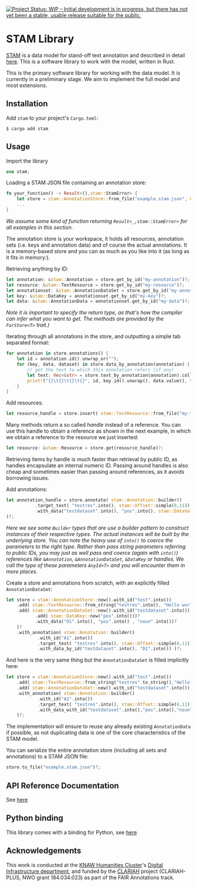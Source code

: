 [![Project Status: WIP – Initial development is in progress, but there has not yet been a stable, usable release suitable for the public.](https://www.repostatus.org/badges/latest/wip.svg)](https://www.repostatus.org/#wip)

# STAM Library

[STAM](https:/github.com/annotation/stam) is a data model for stand-off text annotation and described in detail [here](https://github.com/annotation/stam). This is a software library to work with the model, written in Rust.

This is the primary software library for working with the data model. It is currently in a preliminary stage. We aim to implement the full model and most extensions.

## Installation

Add `stam` to your project's `Cargo.toml`:

``$ cargo add stam``

## Usage

Import the library

```rust
use stam;
```

Loading a STAM JSON file containing an annotation store:

```rust
fn your_function() -> Result<(),stam::StamError> {
    let store = stam::AnnotationStore::from_file("example.stam.json", Config::default())?;
    ...
}
```

*We assume some kind of function returning `Result<_,stam::StamError>` for all examples in this section.*

The annotation store is your workspace, it holds all resources, annotation sets (i.e. keys and annotation data) and of course the actual annotations. It is a memory-based store and you can as much as you like into it (as long as it fits in memory:).

Retrieving anything by ID:

```rust
let annotation: &stam::Annotation = store.get_by_id("my-annotation")?;
let resource: &stam::TextResource = store.get_by_id("my-resource")?;
let annotationset: &stam::AnnotationDataSet = store.get_by_id("my-annotationset")?;
let key: &stam::DataKey = annotationset.get_by_id("my-key")?;
let data: &stam::AnnotationData = annotationset.get_by_id("my-data")?;
```

*Note it is important to specify the return type, as that's how the compiler can infer what you want to get.
The methods are provided by the `ForStore<T>` trait.)*

Iterating through all annotations in the store, and outputting a simple tab separated format:

```rust
for annotation in store.annotations() {
    let id = annotation.id().unwrap_or("");
    for (key, data, dataset) in store.data_by_annotation(annotation) {
        // get the text to which this annotation refers (if any)
        let text: Vec<&str> = store.text_by_annotation(annotation).collect();
        print!("{}\t{}\t{}\t{}", id, key.id().unwrap(), data.value(), text.join(" "));
    }
}
```

Add resources:

```rust
let resource_handle = store.insert( stam::TextResource::from_file("my-text.txt", store.config()) )?;
```

Many methods return a so called *handle* instead of a reference. You can use this handle to obtain a reference as shown in the next example, in which we obtain a reference to the resource we just inserted:

```rust
let resource: &stam::Resource = store.get(resource_handle)?;
```

Retrieving items by handle is much faster than retrieval by public ID, as handles encapsulate an internal numeric ID. Passing around handles is also cheap and sometimes easier than passing around references, as it avoids borrowing issues.


Add annotations:

```rust
let annotation_handle = store.annotate( stam::Annotation::builder()
           .target_text( "testres".into(), stam::Offset::simple(6,11)) 
           .with_data("testdataset".into(), "pos".into(), stam::DataValue::String("noun".to_string())) 
)?;
```

*Here we see some `Builder` types that are use a builder pattern to construct instances of their respective types. The actual instances will be built by the underlying store. You can note the heavy use of `into()` to coerce the parameters to the right type. Rather than pass string parameters referring to public IDs, you may just as well pass and coerce (again with `into()`) references like `&Annotation`, `&AnnotationDataSet`, `&DataKey` or handles. We call the type of these parameters `AnyId<T>` and you will encounter them in more places.*


Create a store and annotations from scratch, with an explicitly filled `AnnotationDataSet`:


```rust
let store = stam::AnnotationStore::new().with_id("test".into())
    .add( stam::TextResource::from_string("testres".into(), "Hello world".into()))?
    .add( stam::AnnotationDataSet::new().with_id("testdataset".into())
           .add( stam::DataKey::new("pos".into()))?
           .with_data("D1".into(), "pos".into() , "noun".into())?
    )?
    .with_annotation( stam::Annotation::builder() 
            .with_id("A1".into())
            .target_text( "testres".into(), stam::Offset::simple(6,11)) 
            .with_data_by_id("testdataset".into(), "D1".into()) )?;
```

And here is the very same thing but the `AnnotationDataSet` is filled implicitly here:

```rust
let store = stam::AnnotationStore::new().with_id("test".into())
    .add( stam::TextResource::from_string("testres".to_string(),"Hello world".into()))?
    .add( stam::AnnotationDataSet::new().with_id("testdataset".into()))?
    .with_annotation( stam::Annotation::builder()
            .with_id("A1".into())
            .target_text( "testres".into(), stam::Offset::simple(6,11)) 
            .with_data_with_id("testdataset".into(),"pos".into(),"noun".into(),"D1".into())
    )?;
```

The implementation will ensure to reuse any already existing `AnnotationData` if possible, as not duplicating data is one of the core characteristics of the STAM model.

You can serialize the entire annotation store (including all sets and annotations) to a STAM JSON file:

```rust
store.to_file("example.stam.json")?;
```


## API Reference Documentation

See [here](https://docs.rs/stam)

## Python binding

This library comes with a binding for Python, see [here](https://github.com/annotation/stam-python)

## Acknowledgements

This work is conducted at the [KNAW Humanities Cluster](https://huc.knaw.nl/)'s [Digital Infrastructure department](https://di.huc.knaw.nl/), and funded by the [CLARIAH](https://clariah.nl) project (CLARIAH-PLUS, NWO grant 184.034.023) as part of the FAIR Annotations track.

